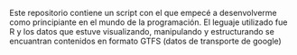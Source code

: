 Este repositorio contiene un script con el que empecé a desenvolverme como principiante en el mundo de la programación. El leguaje utilizado fue R y los datos que estuve visualizando, manipulando y estructurando se encuantran contenidos en formato GTFS (datos de transporte de google)
